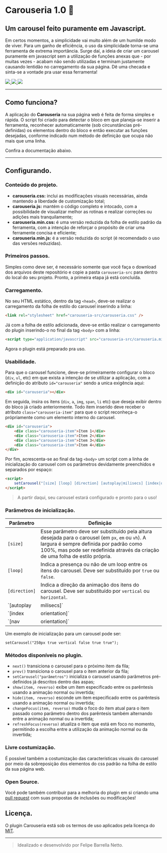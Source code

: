 # Carouseria 1.0 🎠
## Um carousel feito puramente em Javascript.

Em certos momentos, a simplicidade vai muito além de um humilde modo de viver. Para um ganho de eficiência, o uso da simplicidade torna-se uma ferramenta de extrema importância. Surge daí, a ideia de criar um carousel puramente em javascript sem a utilização de funções anexas que - por muitas vezes - acabam não sendo utilizadas e terminam justamente causando lentidão no carregamento da sua página. Dê uma checada e sinta-se a vontade pra usar essa ferramenta!

<a href="https://tldrlegal.com/license/mit-license">
    <img src="https://img.shields.io/badge/Licensed%20under-MIT%20License-red.svg"/>
</a>
<a href="https://twitter.com/arrobarrella">
    <img src="https://img.shields.io/badge/Author-%40arrobarrella-blue.svg"/>
</a>
<img src="https://img.shields.io/badge/Version-1.0-brightgreen.svg"/>

--------------------------

## Como funciona?
A aplicação do **Carouseria** na sua página web é feita de forma simples e rápida. O script foi criado para detectar o bloco em que planeja-se inserir a ferramenta, reconhecer automaticamente (sob circunstâncias pré-definidas) os elementos dentro do bloco e então executar as funções desejadas, conforme indicado num método de definição que ocupa não mais que uma linha.

Confira a documentação abaixo.

--------------------------

## Configurando.
### Conteúdo do projeto.
* **carouseria.css:** inclui as modificações visuais necessárias, ainda mantendo a liberdade de customização total;
* **carouseria.js:** mantém o código completo e intocado, com a possibilidade de visualizar melhor as rotinas e realizar correções ou adições mais tranquilamente;
* **carouseria.min.css:** é uma versão reduzida da folha de estilo padrão da ferramenta, com a intenção de reforçar o propósito de criar uma ferramente concisa e eficiente;
* **carouseria.min.js:** é a versão reduzida do script (é recomendado o uso das versões reduzidas).

### Primeiros passos.
Simples como deve ser, é necessário somente que você faça o download dos arquivos deste repositório e copie a pasta `carouseria-src` para dentro do local do seu projeto. Pronto, a primeira etapa já está concluída.

### Carregamento.
No seu HTML estático, dentro da tag `<head>`, deve-se realizar o carregamento da folha de estilo do carousel inserindo a linha:
```HTML
<link rel="stylesheet" href="carouseria-src/carouseria.css" />
```

Já com a folha de estilo adicionada, deve-se então realizar o carregamento do plugin inserindo-o no final da tag `<body>` com a linha:
```HTML
<script type="application/javascript" src="carouseria-src/carouseria.min.js"></script>
```
Agora o plugin está preparado pra uso.

### Usabilidade.
Para que o carousel funcione, deve-se primeiramente configurar o bloco (`div`, `ul`, etc) em que exista a intenção de se utilizar a aplicação, com a definição do atributo `id="carouseria"` sendo a unica exigência aqui:

```HTML
<div id="carouseria"></div>
```

Em seguida, insira os itens (`div`, `a`, `img`, `span`, `li` etc) que deseja exibir dentro do bloco já criado anteriormente. Todo item inserido deve receber o atributo `class="carouseria-item"` para que o script reconheça-o própriamente como um elemento interno do carousel.

```HTML
<div id="carouseria">
    <div class="carouseria-item">Item 1</div>
    <div class="carouseria-item">Item 2</div>
    <div class="carouseria-item">Item 3</div>
    <div class="carouseria-item">Item 4</div>
</div>
```

Por fim, acrescenta-se ao final da tag `<body>` um script com a linha de inicialização do carousel com os parâmetros devidamente preenchidos e separados por espaço:

```HTML
<script>
    setCarousel("[size] [loop] [direction] [autoplay|milisecs] [index|orientation] [nav|orientation]");
</script>
```

>A partir daqui, seu carousel estará configurado e pronto para o uso!

### Parâmetros de inicialização.
| Parâmetro | Definição |
| ------ | ------ |
| `[size]` | Esse parâmetro deve ser substituído pela altura desejada para o carousel (em `px`, `em` ou `vh`). A largura é sempre definida por padrão como 100%, mas pode ser redefinida através da criação de uma folha de estilo própria. |
| `[loop]` | Indica a presença ou não de um loop entre os itens do carousel. Deve ser substituído por `true` ou `false`. |
| `[direction]` | Indica a direção da animação dos itens do carousel. Deve ser substituído por `vertical` ou `horizontal`. |
| `[autoplay|milisecs]` | É um parâmetro em duas partes e indica a presença de transição automática entre os itens. O `autoplay` deve ser substituído por `true` ou `false`. Exclusivamente quando o parâmetro `autoplay` for `true`, deve-se indicar o tempo da transição automática substituindo `milisecs` pelo devido tempo em milissegundos, sempre precedido por uma barra vertical. Não é necessário a definição deste parâmetro (e nem a inclusão da barra) quando `autoplay` for `false`. |
| `[index|orientation]` | Representa a presença de um índice visual no carousel. O `index` deve ser substituído por `true` ou `false`. O parâmetro `orientation` precedido por barra vertical representa a orientação do índice e só deve ser adicionado no caso da orientação desejada ser `vertical`. A orientação padrão de `index` é `horizontal` e dispensa o uso do parâmetro `orientation` precedido da barra. A dispensa também é aplicada no caso de `index` ser `false`. |
| `[nav|orientation]` | Indica a presença dos botões de navegação nativos no carousel. O `nav` deve ser substituído por `true` ou `false`. O parâmetro `orientation` precedido por barra vertical representa a orientação dos botões e só deve ser adicionado no caso da orientação desejada ser `vertical`. A orientação padrão de `nav` é `horizontal` e dispensa o uso do parâmetro `orientation` precedido da barra. A dispensa também é aplicada no caso de `nav` ser `false`. |

Um exemplo de inicialização para um carousel pode ser:

    setCarousel("250px true vertical false true true");

### Métodos disponíveis no plugin.
* `next()` transiciona o carousel para o próximo item da fila;
* `prev()` transiciona o carousel para o item anterior da fila;
* `setCarousel("parâmetros")` inicializa o carousel usando parâmetros pré-definidos já descritos dentro das aspas;
* `show(item, reverso)` exibe um item especificado entre os parêntesis usando a animação normal ou invertida;
* `hide(item, reverso)` esconde um item especificado entre os parêntesis usando a animação normal ou invertida;
* `changeFocus(item, reverso)` muda o foco do item atual para o item passado como parâmetro dentro dos parêntesis também alternando entre a animação normal ou a invertida;
* `refreshFocus(reverso)` atualiza o item que está em foco no momento, permitindo a escolha entre a utilização da animação normal ou da invertida;

### Livre costumização.
É possível também a costumização das características visuais do carousel por meio da sobreposição dos elementos do css padrão na folha de estilo da sua página web.

### Open Source.
Você pode também contribuir para a melhoria do plugin em si criando uma [pull request](https://help.github.com/articles/creating-a-pull-request/) com suas propostas de inclusões ou modificações!

## Licença.
O plugin Carouseria está sob os termos de uso aplicados pela licença do [MIT](https://tldrlegal.com/license/mit-license).

****
>Idealizado e desenvolvido por Felipe Barrella Netto.
